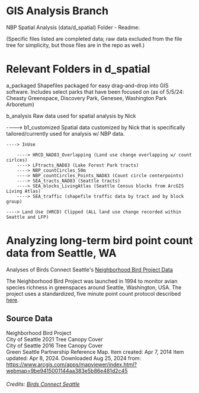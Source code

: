 # GIS Analysis Branch
NBP Spatial Analysis (data/d_spatial) Folder - Readme:

(Specific files listed are completed data; raw data excluded from the file tree for simplicity, but those files are in the repo as well.)

# Relevant Folders in d_spatial
a_packaged
	Shapefiles packaged for easy drag-and-drop into GIS software. Includes select parks that have been focused on (as of 5/5/24: Cheasty Greenspace, Discovery Park, Genesee, Washington Park Arboretum)

b_analysis
	Raw data used for spatial analysis by Nick
 
----> b1_customized
		Spatial data customized by Nick that is specifically tailored/currently used for analysis w/ NBP data.
  
	----> InUse
 
		----> HRCD_NAD83_Overlapping (Land use change overlapping w/ count cirlces)
		----> LFtracts_NAD83 (Lake Forest Park tracts)
		----> NBP_countCircles_50m
		----> NBP_countCircles_Points_NAD83 (Count circle centerpoints)
		----> SEA_tracts_NAD83 (Seattle tracts)
		----> SEA_blocks_LivingAtlas (Seattle Census blocks from ArcGIS Living Atlas)
		----> SEA_traffic (shapefile traffic data by tract and by block group)
  
	----> Land Use (HRCD) Clipped (ALL land use change recorded within Seattle and LFP)
		

# Analyzing long-term bird point count data from Seattle, WA
Analyses of Birds Connect Seattle's [Neighborhood Bird Project Data](https://birdsconnectsea.org/our-work/conservation/urban-conservation/neighborhood-bird-project/)

The Neighborhood Bird Project was launched in 1994 to monitor avian species richness in greenspaces around Seattle, Washington, USA. The project uses a standardized, five minute point count protocol described [here](https://birdsconnectsea.org/wp-content/uploads/2021/02/NBP_Protocol_Apr2019.pdf).  

## Source Data
Neighborhood Bird Project  
City of Seattle 2021 Tree Canopy Cover  
City of Seattle 2016 Tree Canopy Cover  
Green Seattle Partnership Reference Map. Item created: Apr 7, 2014 Item updated: Apr 8, 2024. Downloaded Aug 25, 2024 from: https://www.arcgis.com/apps/mapviewer/index.html?webmap=9be9415001144aa383e5b86e481d2c45  

###### Credits: [Birds Connect Seattle](https://birdsconnectsea.org/)
